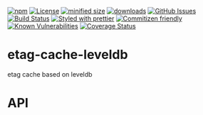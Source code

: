 [![npm](https://img.shields.io/npm/v/etag-cache-leveldb.svg)](https://www.npmjs.com/package/etag-cache-leveldb)
[![License](https://img.shields.io/badge/License-BSD%203--Clause-blue.svg)](https://opensource.org/licenses/BSD-3-Clause)
[![minified size](https://badgen.net/bundlephobia/min/etag-cache-leveldb)](https://bundlephobia.com/result?p=etag-cache-leveldb)
[![downloads](http://img.shields.io/npm/dm/etag-cache-leveldb.svg?style=flat-square)](https://npmjs.org/package/etag-cache-leveldb)
[![GitHub Issues](https://img.shields.io/github/issues/arlac77/etag-cache-leveldb.svg?style=flat-square)](https://github.com/arlac77/etag-cache-leveldb/issues)
[![Build Status](https://img.shields.io/endpoint.svg?url=https%3A%2F%2Factions-badge.atrox.dev%2Farlac77%2Fetag-cache-leveldb%2Fbadge\&style=flat)](https://actions-badge.atrox.dev/arlac77/etag-cache-leveldb/goto)
[![Styled with prettier](https://img.shields.io/badge/styled_with-prettier-ff69b4.svg)](https://github.com/prettier/prettier)
[![Commitizen friendly](https://img.shields.io/badge/commitizen-friendly-brightgreen.svg)](http://commitizen.github.io/cz-cli/)
[![Known Vulnerabilities](https://snyk.io/test/github/arlac77/etag-cache-leveldb/badge.svg)](https://snyk.io/test/github/arlac77/etag-cache-leveldb)
[![Coverage Status](https://coveralls.io/repos/arlac77/etag-cache-leveldb/badge.svg)](https://coveralls.io/github/arlac77/etag-cache-leveldb)
# etag-cache-leveldb
etag cache based on leveldb


# API

